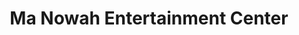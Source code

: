 ---
title: "Ma Nowah Entertainment Center"
url: /ganta/ma-nowah-entertainment-center/
shop: Lebensmittel
---